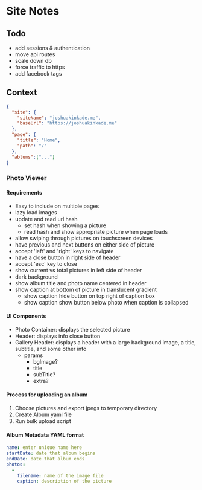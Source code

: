 # Site Notes

## Todo
- add sessions & authentication
- move api routes
- scale down db
- force traffic to https
- add facebook tags

## Context

```json
{
  "site": {
    "siteName": "joshuakinkade.me",
    "baseUrl": "https://joshuakinkade.me"
  },
  "page": {
    "title": "Home",
    "path": "/"
  },
  "ablums":["..."]
}
```

### Photo Viewer
#### Requirements
- Easy to include on multiple pages
- lazy load images
- update and read url hash
  - set hash when showing a picture
  - read hash and show appropriate picture when page loads
- allow swiping through pictures on touchscreen devices
- have previous and next buttons on either side of picture
- accept 'left' and 'right' keys to navigate
- have a close button in right side of header
- accept 'esc' key to close
- show current vs total pictures in left side of header
- dark background
- show album title and photo name centered in header
- show caption at bottom of picture in translucent gradient
  - show caption hide button on top right of caption box
  - show caption show button below photo when caption is collapsed

#### UI Components
- Photo Container: displays the selected picture
- Header: displays info close button
- Gallery Header: displays a header with a large background image, a title, subtitle, and some other info
  - params
    - bgImage?
    - title
    - subTitle?
    - extra?

#### Process for uploading an album
1. Choose pictures and export jpegs to temporary directory
2. Create Album yaml file
3. Run bulk upload script

#### Album Metadata YAML format
```yaml
name: enter unique name here
startDate: date that album begins
endDate: date that album ends
photos:
  -
    filename: name of the image file
    caption: description of the picture
```